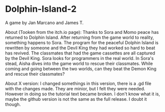 # Dolphin-Island-2
A game by Jan Marcano and James T.



About (Tooken from the itch.io page):
Thanks to Sora and Momo peace has returned to Dolphin Island.
After returning from the game world to reality, something happens to Sora.
The program for the peaceful Dolphin Island is rewritten by someone and the Devil King they had worked so hard to beat has revived.
The classmates that had the game cassettes are all captured by the Devil King.
Sora looks for programmers in the real world.
In Sora's stead, Aisha dives into the game world to rescue their classmates.
While coming and going between the two worlds, can they beat the Demon King and rescue their classmates?

About X version:
I changed somethings in this version, there is a .gd file with the changes made. They are minior, but I felt they were needed. However in doing so the tutorial text became broken. I don't know what it is, maybe the github version is not the same as the full release. I doubt it though.
